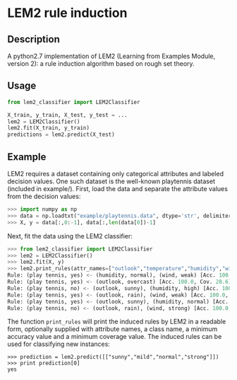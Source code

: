 # LEM2 rule induction
## Description
A python2.7 implementation of LEM2 (Learning from Examples Module, version 2): a rule induction algorithm based on rough set theory.

## Usage
```python
from lem2_classifier import LEM2Classifier

X_train, y_train, X_test, y_test = ...
lem2 = LEM2Classifier()
lem2.fit(X_train, y_train)
predictions = lem2.predict(X_test)
```

## Example
LEM2 requires a dataset containing only categorical attributes and labeled decision values. One such dataset is the well-known playtennis dataset (included in example/). First, load the data and separate the attribute values from the decision values:

```python
>>> import numpy as np
>>> data = np.loadtxt("example/playtennis.data", dtype='str', delimiter=',')
>>> X, y = data[:,0:-1], data[:,len(data[0])-1]
```

Next, fit the data using the LEM2 classifier:

```python
>>> from lem2_classifier import LEM2Classifier
>>> lem2 = LEM2Classifier()
>>> lem2.fit(X, y)
>>> lem2.print_rules(attr_names=["outlook","temperature","humidity","wind"], class_name="play tennis")
Rule: (play tennis, yes) <- (humidity, normal), (wind, weak) [Acc. 100.0, Cov. 28.6]
Rule: (play tennis, yes) <- (outlook, overcast) [Acc. 100.0, Cov. 28.6]
Rule: (play tennis, no) <- (outlook, sunny), (humidity, high) [Acc. 100.0, Cov. 21.4]
Rule: (play tennis, yes) <- (outlook, rain), (wind, weak) [Acc. 100.0, Cov. 21.4]
Rule: (play tennis, yes) <- (outlook, sunny), (humidity, normal) [Acc. 100.0, Cov. 14.3]
Rule: (play tennis, no) <- (outlook, rain), (wind, strong) [Acc. 100.0, Cov. 14.3]
```

The function ```print_rules``` will print the induced rules by LEM2 in a readable form, optionally supplied with attribute names, a class name, a minimum accuracy value and a minimum coverage value. The induced rules can be used for classifying new instances:

```
>>> prediction = lem2.predict([["sunny","mild","normal","strong"]])
>>> print prediction[0]
yes
```